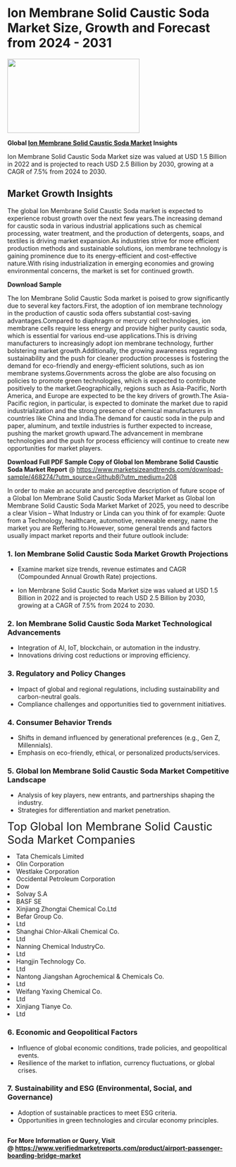 <H1>Ion Membrane Solid Caustic Soda Market Size, Growth and Forecast from 2024 - 2031</H1><img class="aligncenter size-medium wp-image-584254" src="https://thirdeyenews.in/wp-content/uploads/2024/09/Global-Market-Research-300x168.jpeg" alt="" width="300" height="168" /><p><strong>Global&nbsp;<a href="https://www.marketsizeandtrends.com/download-sample/468274/?utm_source=Github8j?utm_medium=208">Ion Membrane Solid Caustic Soda Market</a> Insights</strong></p><p>Ion Membrane Solid Caustic Soda Market size was valued at USD 1.5 Billion in 2022 and is projected to reach USD 2.5 Billion by 2030, growing at a CAGR of 7.5% from 2024 to 2030.</p><p><h2>Market Growth Insights</h2> <p>The global Ion Membrane Solid Caustic Soda market is expected to experience robust growth over the next few years.The increasing demand for caustic soda in various industrial applications such as chemical processing, water treatment, and the production of detergents, soaps, and textiles is driving market expansion.As industries strive for more efficient production methods and sustainable solutions, ion membrane technology is gaining prominence due to its energy-efficient and cost-effective nature.With rising industrialization in emerging economies and growing environmental concerns, the market is set for continued growth.</p> <p><strong>Download Sample</strong></p> <p>The Ion Membrane Solid Caustic Soda market is poised to grow significantly due to several key factors.First, the adoption of ion membrane technology in the production of caustic soda offers substantial cost-saving advantages.Compared to diaphragm or mercury cell technologies, ion membrane cells require less energy and provide higher purity caustic soda, which is essential for various end-use applications.This is driving manufacturers to increasingly adopt ion membrane technology, further bolstering market growth.Additionally, the growing awareness regarding sustainability and the push for cleaner production processes is fostering the demand for eco-friendly and energy-efficient solutions, such as ion membrane systems.Governments across the globe are also focusing on policies to promote green technologies, which is expected to contribute positively to the market.Geographically, regions such as Asia-Pacific, North America, and Europe are expected to be the key drivers of growth.The Asia-Pacific region, in particular, is expected to dominate the market due to rapid industrialization and the strong presence of chemical manufacturers in countries like China and India.The demand for caustic soda in the pulp and paper, aluminum, and textile industries is further expected to increase, pushing the market growth upward.The advancement in membrane technologies and the push for process efficiency will continue to create new opportunities for market players.</p> <p><span class=""><strong>Download Full PDF Sample Copy of Global Ion Membrane Solid Caustic Soda Market Report</strong> @ <a href="https://www.marketsizeandtrends.com/download-sample/468274/?utm_source=Github8j?utm_medium=208" target="_blank">https://www.marketsizeandtrends.com/download-sample/468274/?utm_source=Github8j?utm_medium=208</a></span></p><p>In order to make an accurate and perceptive description of future scope of a Global&nbsp;Ion Membrane Solid Caustic Soda Market Market as Global&nbsp;Ion Membrane Solid Caustic Soda Market Market of 2025, you need to describe a clear Vision &ndash; What Industry or Linda can you think of for example: Quote from a Technology, healthcare, automotive, renewable energy, name the market you are Reffering to.However, some general trends and factors usually impact market reports and their future outlook include:</p><h3>1.&nbsp;<strong>Ion Membrane Solid Caustic Soda Market Growth Projections</strong></h3><ul><li>Examine market size trends, revenue estimates and CAGR (Compounded Annual Growth Rate) projections.</li><li><p>Ion Membrane Solid Caustic Soda Market size was valued at USD 1.5 Billion in 2022 and is projected to reach USD 2.5 Billion by 2030, growing at a CAGR of 7.5% from 2024 to 2030.</p></li></ul><h3>2.&nbsp;<strong>Ion Membrane Solid Caustic Soda Market Technological Advancements</strong></h3><ul><li>Integration of AI, IoT, blockchain, or automation in the industry.</li><li>Innovations driving cost reductions or improving efficiency.</li></ul><h3>3.&nbsp;<strong>Regulatory and Policy Changes</strong></h3><ul><li>Impact of global and regional regulations, including sustainability and carbon-neutral goals.</li><li>Compliance challenges and opportunities tied to government initiatives.</li></ul><h3>4.&nbsp;<strong>Consumer Behavior Trends</strong></h3><ul><li>Shifts in demand influenced by generational preferences (e.g., Gen Z, Millennials).</li><li>Emphasis on eco-friendly, ethical, or personalized products/services.</li></ul><h3>5.&nbsp;<strong>Global Ion Membrane Solid Caustic Soda Market Competitive Landscape</strong></h3><ul><li>Analysis of key players, new entrants, and partnerships shaping the industry.</li><li>Strategies for differentiation and market penetration.</li></ul><p data-pm-slice="1 1 []"><span style="color: inherit; font-family: inherit; font-size: 25px;">Top Global Ion Membrane Solid Caustic Soda Market Companies</span></p><div class="" data-test-id=""><p><li>Tata Chemicals Limited</li><li> Olin Corporation</li><li> Westlake Corporation</li><li> Occidental Petroleum Corporation</li><li> Dow</li><li> Solvay S.A</li><li> BASF SE</li><li> Xinjiang Zhongtai Chemical Co.Ltd</li><li> Befar Group Co.</li><li> Ltd</li><li> Shanghai Chlor-Alkali Chemical Co.</li><li>Ltd</li><li> Nanning Chemical IndustryCo.</li><li>Ltd</li><li> Hangjin Technology Co.</li><li>Ltd</li><li> Nantong Jiangshan Agrochemical & Chemicals Co.</li><li>Ltd</li><li> Weifang Yaxing Chemical Co.</li><li>Ltd</li><li> Xinjiang Tianye Co.</li><li> Ltd</li></p></div><h3>6.&nbsp;<strong>Economic and Geopolitical Factors</strong></h3><ul><li>Influence of global economic conditions, trade policies, and geopolitical events.</li><li>Resilience of the market to inflation, currency fluctuations, or global crises.</li></ul><h3>7.&nbsp;<strong>Sustainability and ESG (Environmental, Social, and Governance)</strong></h3><ul><li>Adoption of sustainable practices to meet ESG criteria.</li><li>Opportunities in green technologies and circular economy principles.</li></ul><h2><strong style="font-size: 14px;">For More Information or Query, Visit @&nbsp;</strong><a style="background-color: #ffffff; font-size: 14px;" href="https://www.marketsizeandtrends.com/report/ion-membrane-solid-caustic-soda-market/" target="_blank">https://www.verifiedmarketreports.com/product/airport-passenger-boarding-bridge-market</a></h2>